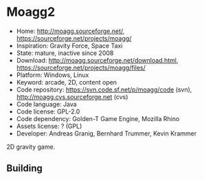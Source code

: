 # Moagg2

- Home: http://moagg.sourceforge.net/, https://sourceforge.net/projects/moagg/
- Inspiration: Gravity Force, Space Taxi
- State: mature, inactive since 2008
- Download: http://moagg.sourceforge.net/download.html, https://sourceforge.net/projects/moagg/files/
- Platform: Windows, Linux
- Keyword: arcade, 2D, content open
- Code repository: https://svn.code.sf.net/p/moagg/code (svn), http://moagg.cvs.sourceforge.net (cvs)
- Code language: Java
- Code license: GPL-2.0
- Code dependency: Golden-T Game Engine, Mozilla Rhino
- Assets license: ? (GPL)
- Developer: Andreas Granig, Bernhard Trummer, Kevin Krammer

2D gravity game.

## Building
